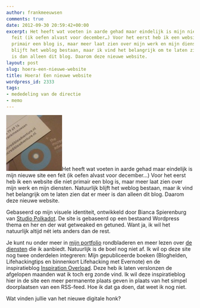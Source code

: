 ```yaml
---
author: frankmeeuwsen
comments: true
date: 2012-09-30 20:59:42+00:00
excerpt: Het heeft wat voeten in aarde gehad maar eindelijk is mijn nieuwe site een
  feit (ik oefen alvast voor december…) Voor het eerst heb ik een website die niet
  primair een blog is, maar meer laat zien over mijn werk en mijn diensten. Natuurlijk
  blijft het weblog bestaan, maar ik vind het belangrijk om te laten zien dat er meer
  is dan alleen dit blog. Daarom deze nieuwe website.
layout: post
slug: hoera-een-nieuwe-website
title: Hoera! Een nieuwe website
wordpress_id: 2333
tags:
- mededeling van de directie
- memo
---
```


[![](../images/uploadimages/slide_huisstijl1-150x150.jpg)](../images/uploadimages/slide_huisstijl1.jpg)Het heeft wat voeten in aarde gehad maar eindelijk is mijn nieuwe site een feit (ik oefen alvast voor december...) Voor het eerst heb ik een website die niet primair een blog is, maar meer laat zien over mijn werk en mijn diensten. Natuurlijk blijft het weblog bestaan, maar ik vind het belangrijk om te laten zien dat er meer is dan alleen dit blog. Daarom deze nieuwe website.

Gebaseerd op mijn visuele identiteit, ontwikkeld door Bianca Spierenburg van [Studio Polkadot](http://studiopolkadot.nl). De site is gebaseerd op een bestaand Wordpress thema en her en der wat getweaked en getuned. Want ja, ik wil het natuurlijk altijd nét iets anders dan de rest.

Je kunt nu onder meer in [mijn portfolio](http://incredibleadventure.nl/portfolio-items/) rondbladeren en meer lezen over [de diensten](http://incredibleadventure.nl/diensten/) die ik aanbiedt. Natuurlijk is de boel nog niet af. Ik wil op deze site nog twee onderdelen integreren: Mijn gepubliceerde boeken (Bloghelden, Lifehackingtips en binnenkort Lifehacking met Evernote) en de inspiratieblog [Inspiration Overload](http://inspirationoverload.nl). Deze heb ik laten verslonzen de afgelopen maanden wat ik toch erg zonde vind. Ik wil deze inspiratieblog hier in de site een meer permanente plaats geven in plaats van het simpel doorplaatsen van een RSS-feed. Hoe ik dat ga doen, dat weet ik nog niet.

Wat vinden jullie van het nieuwe digitale honk?
